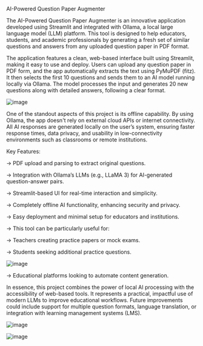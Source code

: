 AI-Powered Question Paper Augmenter

The AI-Powered Question Paper Augmenter is an innovative application developed using Streamlit and integrated with Ollama, a local large language model (LLM) platform. This tool is designed to help educators, students, and academic professionals by generating a fresh set of similar questions and answers from any uploaded question paper in PDF format.

The application features a clean, web-based interface built using Streamlit, making it easy to use and deploy. Users can upload any question paper in PDF form, and the app automatically extracts the text using PyMuPDF (fitz). It then selects the first 10 questions and sends them to an AI model running locally via Ollama. The model processes the input and generates 20 new questions along with detailed answers, following a clear format.

![image](https://github.com/user-attachments/assets/ebb73ff7-d974-4cdd-9e85-a9a4a8f1b892)

One of the standout aspects of this project is its offline capability. By using Ollama, the app doesn't rely on external cloud APIs or internet connectivity. All AI responses are generated locally on the user’s system, ensuring faster response times, data privacy, and usability in low-connectivity environments such as classrooms or remote institutions.

Key Features:

->  PDF upload and parsing to extract original questions.

->  Integration with Ollama’s LLMs (e.g., LLaMA 3) for AI-generated question-answer pairs.

->  Streamlit-based UI for real-time interaction and simplicity.

->  Completely offline AI functionality, enhancing security and privacy.

->  Easy deployment and minimal setup for educators and institutions.

->  This tool can be particularly useful for:

->  Teachers creating practice papers or mock exams.

->  Students seeking additional practice questions.

![image](https://github.com/user-attachments/assets/4f33c07f-764e-4170-b04e-0dd318fb7334)

->  Educational platforms looking to automate content generation.

In essence, this project combines the power of local AI processing with the accessibility of web-based tools. It represents a practical, impactful use of modern LLMs to improve educational workflows. Future improvements could include support for multiple question formats, language translation, or integration with learning management systems (LMS).


![image](https://github.com/user-attachments/assets/0a104a80-a382-4598-8b3b-657281e94d50)

![image](https://github.com/user-attachments/assets/3ea690c4-734c-47d9-bbe2-175ba95e05b5)







